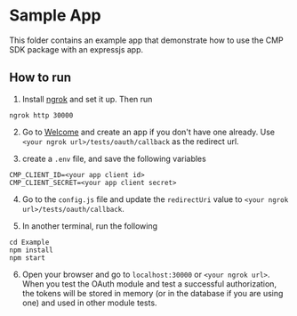 # Sample App

This folder contains an example app that demonstrate how to use the CMP SDK package with an expressjs app.

## How to run
1. Install [ngrok](https://ngrok.com/) and set it up. Then run
```shell
ngrok http 30000
```

2. Go to [Welcome](https://app.welcomesoftware.com/cloud/settings/apps-and-webhooks/apps) and create an app if you don't have one already. Use `<your ngrok url>/tests/oauth/callback` as the redirect url.

3. create a `.env` file, and save the following variables
```
CMP_CLIENT_ID=<your app client id>
CMP_CLIENT_SECRET=<your app client secret>
```

4. Go to the `config.js` file and update the `redirectUri` value to `<your ngrok url>/tests/oauth/callback`.

5. In another terminal, run the following
```
cd Example
npm install
npm start
```

6. Open your browser and go to `localhost:30000` or `<your ngrok url>`. When you test the OAuth module and test a successful authorization, the tokens will be stored in memory (or in the database if you are using one) and used in other module tests.
